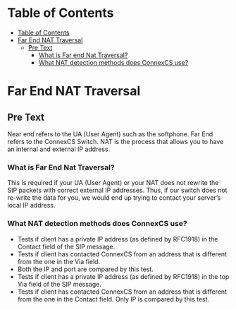 # Table of Contents

* [Table of Contents](#table-of-contents)
* [Far End NAT Traversal](#far-end-nat-traversal)
  * [Pre Text](#pre-text)
    * [What is Far end Nat Traversal?](#what-is-far-end-nat-traversal)
    * [What NAT detection methods does ConnexCS use?](#what-nat-detection-methods-does-connexcs-use)

# Far End NAT Traversal

## Pre Text

Near end refers to the UA (User Agent) such as the softphone. Far End refers to the ConnexCS Switch. NAT is the process that allows you to have an internal and external IP address.

### What is Far End Nat Traversal?

This is required if your UA (User Agent) or your NAT does not rewrite the SIP packets with correct external IP addresses. Thus, if our switch does not re-write the data for you, we would end up trying to contact your server’s local IP address.

### What NAT detection methods does ConnexCS use?

* Tests if client has a private IP address (as defined by RFC1918) in the Contact field of the SIP message.
* Tests if client has contacted ConnexCS from an address that is different from the one in the Via field.
* Both the IP and port are compared by this test.
* Tests if client has a private IP address (as defined by RFC1918) in the top Via field of the SIP message.
* Tests if client has contacted ConnexCS from an address that is different from the one in the Contact field. Only IP is compared by this test.

